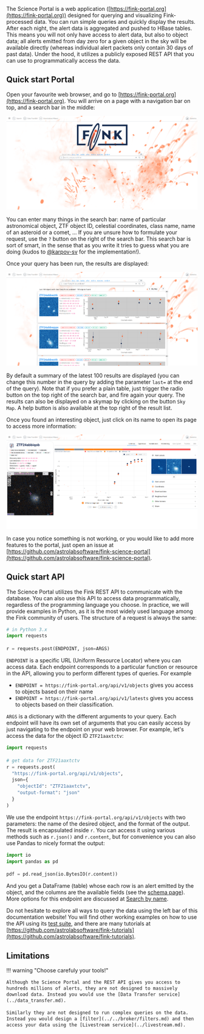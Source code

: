 The Science Portal is a web application ([https://fink-portal.org](https://fink-portal.org)) designed for querying and visualizing Fink-processed data. You can run simple queries and quickly display the results. After each night, the alert data is aggregated and pushed to HBase tables. This means you will not only have access to alert data, but also to object data; all alerts emitted from day zero for a given object in the sky will be available directly (whereas individual alert packets only contain 30 days of past data). Under the hood, it utilizes a publicly exposed REST API that you can use to programmatically access the data.

## Quick start Portal

Open your favourite web browser, and go to [https://fink-portal.org](https://fink-portal.org). You will arrive on a page with a navigation bar on top, and a search bar in the middle:

![Screenshot](../../img/science_portal_front.png)

You can enter many things in the search bar: name of particular astronomical object, ZTF object ID, celestial coordinates, class name, name of an asteroid or a comet, ... If you are unsure how to formulate your request, use the `?` button on the right of the search bar. This search bar is sort of smart, in the sense that as you write it tries to guess what you are doing (kudos to [@karpov-sv](https://github.com/karpov-sv) for the implementation!).

Once your query has been run, the results are displayed:

![Screenshot](../../img/science_portal_query.png)

By default a summary of the latest 100 results are displayed (you can change this number in the query by adding the parameter `last=` at the end of the query). Note that if you prefer a plain table, just trigger the radio button on the top right of the search bar, and fire again your query. The results can also be displayed on a skymap by clicking on the button `Sky Map`. A help button is also available at the top right of the result list.

Once you found an interesting object, just click on its name to open its page to access more information:

![Screenshot](../../img/science_portal_object.png)

In case you notice something is not working, or you would like to add more features to the portal, just open an issue at [https://github.com/astrolabsoftware/fink-science-portal](https://github.com/astrolabsoftware/fink-science-portal).

## Quick start API

The Science Portal utilizes the Fink REST API to communicate with the database. You can also use this API to access data programmatically, regardless of the programming language you choose. In practice, we will provide examples in Python, as it is the most widely used language among the Fink community of users. The structure of a request is always the same:

```python
# in Python 3.x
import requests

r = requests.post(ENDPOINT, json=ARGS)
```

`ENDPOINT` is a specific URL (Uniform Resource Locator) where you can access data. Each endpoint corresponds to a particular function or resource in the API, allowing you to perform different types of queries. For example

- `ENDPOINT = https://fink-portal.org/api/v1/objects` gives you access to objects based on their name
- `ENDPOINT = https://fink-portal.org/api/v1/latests` gives you access to objects based on their classification.

`ARGS` is a dictionary with the different arguments to your query. Each endpoint will have its own set of arguments that you can easily access by just navigating to the endpoint on your web browser. For example, let's access the data for the object ID `ZTF21aaxtctv`:

```python
import requests

# get data for ZTF21aaxtctv
r = requests.post(
  "https://fink-portal.org/api/v1/objects",
  json={
    "objectId": "ZTF21aaxtctv",
    "output-format": "json"
  }
)
```

We use the endpoint `https://fink-portal.org/api/v1/objects` with two parameters: the name of the desired object, and the format of the output. The result is encapsulated inside `r`. You can access it using various methods such as `r.json()` and `r.content`, but for convenience you can also use Pandas to nicely format the output:

```python
import io
import pandas as pd

pdf = pd.read_json(io.BytesIO(r.content))
```

And you get a DataFrame (table) whose each row is an alert emitted by the object, and the columns are the available fields (see the [schema page](../../developers/schemas.md)). More options for this endpoint are discussed at [Search by name](objectid.md).

Do not hesitate to explore all ways to query the data using the left bar of this documentation website! You will find other working examples on how to use the API using its [test suite](https://github.com/astrolabsoftware/fink-science-portal/tree/master/tests), and there are many tutorials at [https://github.com/astrolabsoftware/fink-tutorials](https://github.com/astrolabsoftware/fink-tutorials).

## Limitations

!!! warning "Choose carefuly your tools!"

    Although the Science Portal and the REST API gives you access to hundreds millions of alerts, they are not designed to massively download data. Instead you would use the [Data Transfer service](../data_transfer.md).

    Similarly they are not designed to run complex queries on the data. Instead you would design a [filter](../../broker/filters.md) and then access your data using the [Livestream service](../livestream.md).
